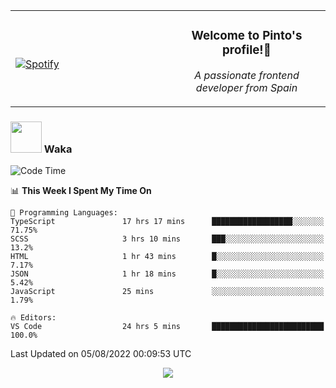 <table width="100%" align="center"> 
  <tr>
  <td width="50%">
      
&nbsp; <br> [![Spotify](https://novatorem-zeta-rust.vercel.app/api/spotify)](https://open.spotify.com/user/novatorem-zeta-rust)

  </td>
  <td width="50%">
    <h3 align="center">Welcome to Pinto's profile!👋</h3>
    <p align="center"><em>A passionate frontend developer from Spain</em></p>
  </td>
  </table>

### <img src="https://media.giphy.com/media/VgCDAzcKvsR6OM0uWg/giphy.gif" width="50"> Waka

  <!--START_SECTION:waka-->
![Code Time](http://img.shields.io/badge/Code%20Time-741%20hrs%2024%20mins-blue)

📊 **This Week I Spent My Time On** 

```text
💬 Programming Languages: 
TypeScript               17 hrs 17 mins      ██████████████████░░░░░░░   71.75% 
SCSS                     3 hrs 10 mins       ███░░░░░░░░░░░░░░░░░░░░░░   13.2% 
HTML                     1 hr 43 mins        █░░░░░░░░░░░░░░░░░░░░░░░░   7.17% 
JSON                     1 hr 18 mins        █░░░░░░░░░░░░░░░░░░░░░░░░   5.42% 
JavaScript               25 mins             ░░░░░░░░░░░░░░░░░░░░░░░░░   1.79%

🔥 Editors: 
VS Code                  24 hrs 5 mins       █████████████████████████   100.0%

```


 Last Updated on 05/08/2022 00:09:53 UTC
<!--END_SECTION:waka-->

<div align="center">
<img src="https://github-readme-stats-gilt-tau.vercel.app/api/top-langs/?username=pinto-hub&layout=compact&theme=dracula" />
</div>
